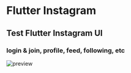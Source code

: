 # Flutter Instagram

## Test Flutter Instagram UI

### login & join, profile, feed, following, etc

![preview](flutter_instagram_preview.gif)
